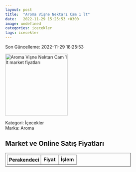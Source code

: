 ```yaml
---
layout: post
title:  "Aroma Vişne Nektarı Cam 1 lt"
date:   2022-11-29 15:25:53 +0300
image: undefined
categories: icecekler
tags: icecekler
---
```


Son Güncelleme: 2022-11-29 18:25:53

<img src="undefined" width="200" alt="Aroma Vişne Nektarı Cam 1 lt market fiyatları" />

Kategori: İçecekler
<br />
Marka: Aroma

<h2>Market ve Online Satış Fiyatları</h2>

<table border="1" style="padding: 5px;width:80%;">
  <tr>
    <td style="padding: 5px;"><strong>Perakendeci</strong></td>
    <td><strong>Fiyat</strong></td>
    <td><strong>İşlem</strong></td>
  </tr>
  
</table>
